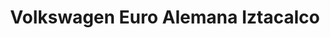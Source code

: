 ---
title: "Volkswagen Euro Alemana Iztacalco"
url: /iztacalco/volkswagen-euro-alemana-iztacalco/
shop: coche
---
